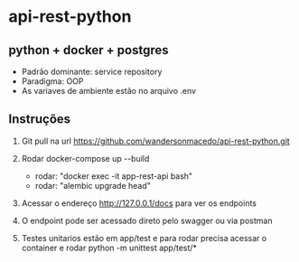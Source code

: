 # api-rest-python

## python + docker + postgres

 - Padrão dominante: service repository
 - Paradigma: OOP
 - As variaves de ambiente estão no arquivo .env


## Instruções 

1. Git pull na url https://github.com/wandersonmacedo/api-rest-python.git

2. Rodar docker-compose up --build
     - rodar: "docker exec -it app-rest-api bash"
     - rodar: "alembic upgrade head"

3. Acessar o endereço http://127.0.0.1/docs para ver os endpoints

4. O endpoint pode ser acessado direto pelo swagger ou via postman

5. Testes unitarios estão em app/test e para rodar precisa acessar o container e rodar python -m unittest app/test/* 


